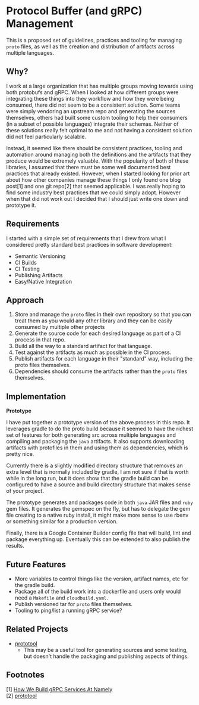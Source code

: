 # Protocol Buffer (and gRPC) Management

This is a proposed set of guidelines, practices and tooling for managing `proto` files, as well as the creation and distribution of artifacts across multiple languages. 

## Why?
I work at a large organization that has multiple groups moving towards using both protobufs and gRPC.  When I looked at how different groups were integrating these things into they workflow and how they were being consumed, there did not seem to be a consistent solution.  Some teams were simply vendoring an upstream repo and generating the sources themselves, others had built some custom tooling to help their consumers (in a subset of possible languages) integrate their schemas.  Neither of these solutions really felt optimal to me and not having a consistent solution did not feel particularly scalable.
 
 Instead, it seemed like there should be consistent practices, tooling and automation around managing both the definitions and the artifacts that they produce would be extremely valuable.  With the popularity of both of these libraries, I assumed that there must be some well documented best practices that already existed.  However, when I started looking for prior art about how other companies manage these things I only found one blog post\[1\] and one git repo\[2\] that seemed applicable.  I was really hoping to find some industry best practices that we could simply adopt.  However when that did not work out I decided that I should just write one down and prototype it.

## Requirements
I started with a simple set of requirements that I drew from what I considered pretty standard best practices in software development:

* Semantic Versioning
* CI Builds
* CI Testing
* Publishing Artifacts
* Easy/Native Integration

## Approach

1. Store and manage the `proto` files in their own repository so that you can treat them as you would any other library and they can be easily consumed by multiple other projects
2. Generate the source code for each desired language as part of a CI process in that repo.
3. Build all the way to a standard artifact for that language.
4. Test against the artifacts as much as possible in the CI process.
5. Publish artifacts for each language in their "standard" way, including the proto files themselves.
6. Dependencies should consume the artifacts rather than the `proto` files themselves.

## Implementation
**Prototype**

I have put together a prototype version of the above process in this repo.  It leverages gradle to do the proto build because it seemed to have the richest set of features for both generating src across multiple languages and compiling and packaging the `java` artifacts.  It also supports downloading artifacts with protofiles in them and using them as dependencies, which is pretty nice.

Currently there is a slightly modified directory structure that removes an extra level that is normally included by gradle, I am not sure if that is worth while in the long run, but it does show that the gradle build can be configured to have a source and build directory structure that makes sense of your project.

The prototype generates and packages code in both `java` JAR files and `ruby` gem files.  It generates the gemspec on the fly, but has to delegate the gem file creating to a native ruby install, it might make more sense to use rbenv or something similar for a production version.

Finally, there is a Google Container Builder config file that will build, lint and package everything up.  Eventually this can be extended to also publish the results.


## Future Features
* More variables to control things like the version, artifact names, etc for the gradle build.
* Package all of the build work into a dockerfile and users only would need a `Makefile` and `cloudbuild.yaml`.
* Publish versioned tar for `proto` files themselves.
* Tooling to ping/list a running gRPC service?

## Related Projects
* [prototool](https://github.com/uber/prototool)
  * This may be a useful tool for generating sources and some testing, but doesn't handle the packaging and publishing aspects of things.

## Footnotes
\[1\] [How We Build gRPC Services At Namely](https://medium.com/namely-labs/how-we-build-grpc-services-at-namely-52a3ae9e7c35)  
\[2\] [prototool](https://github.com/uber/prototool)  

